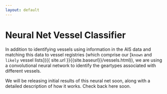 ```yaml
---
layout: default
---
```


# Neural Net Vessel Classifier

In addition to identifying vessels using information in the AIS data and matching this data to vessel registries (which comprise our [`known` and `likely` vessel lists]({{ site.url }}{{site.baseurl}}/vessels.html)), we are using a convolutional neural network to identify the geartypes associated with different vessels.

We will be releasing initial results of this neural net soon, along with a detailed description of how it works. Check back here soon. 
